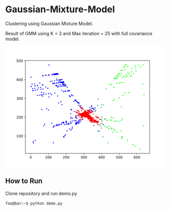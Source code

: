 # Gaussian-Mixture-Model

Clustering using Gaussian Mixture Model.

Result of GMM using K = 3 and Max iteration = 25 with full covariance model.

![Responsibility](https://github.com/skij487/Gaussian-Mixture-Model/blob/main/images/responsibilities.svg)

## How to Run
Clone repository and run demo.py
```console
foo@bar:~$ python demo.py
```